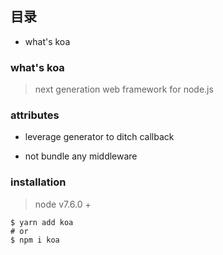 ## 目录

-  what's koa

### what's koa

> next generation web framework for node.js

### attributes

- leverage generator to ditch callback

- not bundle any middleware

### installation

> node v7.6.0 + 

```
$ yarn add koa
# or
$ npm i koa
```

